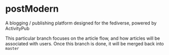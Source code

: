 # postModern

A blogging / publishing platform designed for the fediverse, powered by ActivityPub

This particular branch focuses on the article flow, and how articles will be associated with users.
Once this branch is done, it will be merged back into `master`
